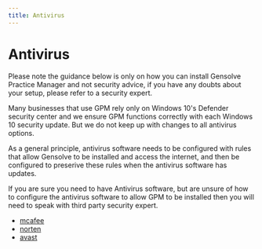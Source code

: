 ```yaml
---
title: Antivirus
---
```


# Antivirus

Please note the guidance below is only on how you can install Gensolve Practice Manager and not security advice, if you have any doubts about your setup, please refer to a security expert.

Many businesses that use GPM rely only on Windows 10's Defender security center and we ensure GPM functions correctly with each Windows 10 security update. But we do not keep up with changes to all antivirus options.

As a general principle, antivirus software needs to be configured with rules that allow Gensolve to be installed and access the internet, and then be configured to preserive these rules when the antivirus software has updates.

If you are sure you need to have Antivirus software, but are unsure of how to configure the antivirus software to allow GPM to be installed then you will need to speak with third party security expert.

- [mcafee](./mcafee)
- [norten](./norten)
- [avast](./avast)

